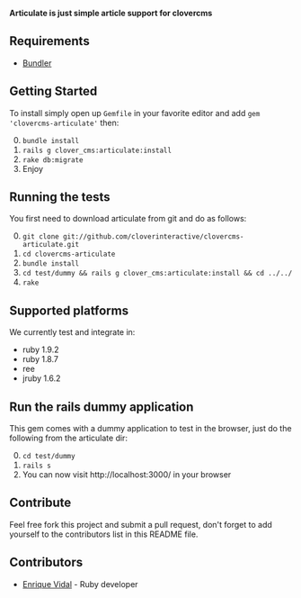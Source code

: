 __Articulate is just simple article support for clovercms__

## Requirements

* [Bundler](http://gembundler.com)

## Getting Started

To install simply open up `Gemfile` in your favorite editor and add `gem
'clovercms-articulate'` then:

0. `bundle install`
1. `rails g clover_cms:articulate:install`
2. `rake db:migrate`
3. Enjoy

## Running the tests

You first need to download articulate from git and do as follows:

0. `git clone git://github.com/cloverinteractive/clovercms-articulate.git`
1. `cd clovercms-articulate`
2. `bundle install`
3. `cd test/dummy && rails g clover_cms:articulate:install && cd ../../`
4. `rake`

## Supported platforms

We currently test and integrate in:

* ruby 1.9.2
* ruby 1.8.7
* ree
* jruby 1.6.2

## Run the rails dummy application

This gem comes with a dummy application to test in the browser, just do
the following from the articulate dir:

0. `cd test/dummy`
1. `rails s`
2. You can now visit http://localhost:3000/ in your browser

## Contribute

Feel free fork this project and submit a pull request, don't forget to add yourself to the contributors list in this README file.

## Contributors

* [Enrique Vidal](http://github.com/EnriqueVidal) - Ruby developer

